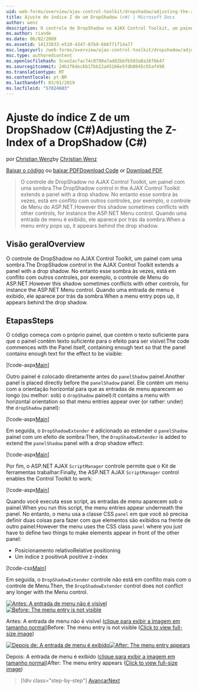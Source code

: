 ```yaml
---
uid: web-forms/overview/ajax-control-toolkit/dropshadow/adjusting-the-z-index-of-a-dropshadow-cs
title: Ajuste do índice Z de um DropShadow (c#) | Microsoft Docs
author: wenz
description: O controle de DropShadow no AJAX Control Toolkit, um painel com uma sombra. No entanto esse sombra às vezes, está em conflito com outros controles, para insta...
ms.author: riande
ms.date: 06/02/2008
ms.assetid: 14133833-e518-4347-87b9-6b6f71f14a77
msc.legacyurl: /web-forms/overview/ajax-control-toolkit/dropshadow/adjusting-the-z-index-of-a-dropshadow-cs
msc.type: authoredcontent
ms.openlocfilehash: 5cee2acfac74c0790a7ad82bbfb503a8a16f6b47
ms.sourcegitcommit: 24b1f6decbb17bb22a45166e5fdb0845c65af498
ms.translationtype: MT
ms.contentlocale: pt-BR
ms.lasthandoff: 03/01/2019
ms.locfileid: "57024603"
---
```

<a name="adjusting-the-z-index-of-a-dropshadow-c"></a><span data-ttu-id="64d3c-104">Ajuste do índice Z de um DropShadow (C#)</span><span class="sxs-lookup"><span data-stu-id="64d3c-104">Adjusting the Z-Index of a DropShadow (C#)</span></span>
====================
<span data-ttu-id="64d3c-105">por [Christian Wenz](https://github.com/wenz)</span><span class="sxs-lookup"><span data-stu-id="64d3c-105">by [Christian Wenz](https://github.com/wenz)</span></span>

<span data-ttu-id="64d3c-106">[Baixar o código](http://download.microsoft.com/download/5/1/6/51652a81-500b-4f6b-88d3-617103e7941e/DropShadow1.cs.zip) ou [baixar PDF](http://download.microsoft.com/download/b/6/a/b6ae89ee-df69-4c87-9bfb-ad1eb2b23373/dropshadow1CS.pdf)</span><span class="sxs-lookup"><span data-stu-id="64d3c-106">[Download Code](http://download.microsoft.com/download/5/1/6/51652a81-500b-4f6b-88d3-617103e7941e/DropShadow1.cs.zip) or [Download PDF](http://download.microsoft.com/download/b/6/a/b6ae89ee-df69-4c87-9bfb-ad1eb2b23373/dropshadow1CS.pdf)</span></span>

> <span data-ttu-id="64d3c-107">O controle de DropShadow no AJAX Control Toolkit, um painel com uma sombra.</span><span class="sxs-lookup"><span data-stu-id="64d3c-107">The DropShadow control in the AJAX Control Toolkit extends a panel with a drop shadow.</span></span> <span data-ttu-id="64d3c-108">No entanto esse sombra às vezes, está em conflito com outros controles, por exemplo, o controle de Menu do ASP.NET.</span><span class="sxs-lookup"><span data-stu-id="64d3c-108">However this shadow sometimes conflicts with other controls, for instance the ASP.NET Menu control.</span></span> <span data-ttu-id="64d3c-109">Quando uma entrada de menu é exibido, ele aparece por trás da sombra.</span><span class="sxs-lookup"><span data-stu-id="64d3c-109">When a menu entry pops up, it appears behind the drop shadow.</span></span>


## <a name="overview"></a><span data-ttu-id="64d3c-110">Visão geral</span><span class="sxs-lookup"><span data-stu-id="64d3c-110">Overview</span></span>

<span data-ttu-id="64d3c-111">O controle de DropShadow no AJAX Control Toolkit, um painel com uma sombra.</span><span class="sxs-lookup"><span data-stu-id="64d3c-111">The DropShadow control in the AJAX Control Toolkit extends a panel with a drop shadow.</span></span> <span data-ttu-id="64d3c-112">No entanto esse sombra às vezes, está em conflito com outros controles, por exemplo, o controle de Menu do ASP.NET.</span><span class="sxs-lookup"><span data-stu-id="64d3c-112">However this shadow sometimes conflicts with other controls, for instance the ASP.NET Menu control.</span></span> <span data-ttu-id="64d3c-113">Quando uma entrada de menu é exibido, ele aparece por trás da sombra.</span><span class="sxs-lookup"><span data-stu-id="64d3c-113">When a menu entry pops up, it appears behind the drop shadow.</span></span>

## <a name="steps"></a><span data-ttu-id="64d3c-114">Etapas</span><span class="sxs-lookup"><span data-stu-id="64d3c-114">Steps</span></span>

<span data-ttu-id="64d3c-115">O código começa com o próprio painel, que contém o texto suficiente para que o painel contém texto suficiente para o efeito para ser visível:</span><span class="sxs-lookup"><span data-stu-id="64d3c-115">The code commences with the Panel itself, containing enough text so that the panel contains enough text for the effect to be visible:</span></span>

[!code-aspx[Main](adjusting-the-z-index-of-a-dropshadow-cs/samples/sample1.aspx)]

<span data-ttu-id="64d3c-116">Outro painel é colocado diretamente antes do `panelShadow` painel.</span><span class="sxs-lookup"><span data-stu-id="64d3c-116">Another panel is placed directly before the `panelShadow` panel.</span></span> <span data-ttu-id="64d3c-117">Ele contém um menu com a orientação horizontal para que as entradas de menu aparecem ao longo (ou melhor: sob) o `dropShadow` painel):</span><span class="sxs-lookup"><span data-stu-id="64d3c-117">It contains a menu with horizontal orientation so that menu entries appear over (or rather: under) the `dropShadow` panel):</span></span>

[!code-aspx[Main](adjusting-the-z-index-of-a-dropshadow-cs/samples/sample2.aspx)]

<span data-ttu-id="64d3c-118">Em seguida, o `DropShadowExtender` é adicionado ao estender o `panelShadow` painel com um efeito de sombra:</span><span class="sxs-lookup"><span data-stu-id="64d3c-118">Then, the `DropShadowExtender` is added to extend the `panelShadow` panel with a drop shadow effect:</span></span>

[!code-aspx[Main](adjusting-the-z-index-of-a-dropshadow-cs/samples/sample3.aspx)]

<span data-ttu-id="64d3c-119">Por fim, o ASP.NET AJAX `ScriptManager` controle permite que o Kit de ferramentas trabalhar:</span><span class="sxs-lookup"><span data-stu-id="64d3c-119">Finally, the ASP.NET AJAX `ScriptManager` control enables the Control Toolkit to work:</span></span>

[!code-aspx[Main](adjusting-the-z-index-of-a-dropshadow-cs/samples/sample4.aspx)]

<span data-ttu-id="64d3c-120">Quando você executa esse script, as entradas de menu aparecem sob o painel.</span><span class="sxs-lookup"><span data-stu-id="64d3c-120">When you run this script, the menu entries appear underneath the panel.</span></span> <span data-ttu-id="64d3c-121">No entanto, o menu usa a classe CSS `panel` em que você só precisa definir duas coisas para fazer com que elementos são exibidos na frente de outro painel:</span><span class="sxs-lookup"><span data-stu-id="64d3c-121">However the menu uses the CSS class `panel` where you just have to define two things to make elements appear in front of the other panel:</span></span>

- <span data-ttu-id="64d3c-122">Posicionamento relativo</span><span class="sxs-lookup"><span data-stu-id="64d3c-122">Relative positioning</span></span>
- <span data-ttu-id="64d3c-123">Um índice z positivo</span><span class="sxs-lookup"><span data-stu-id="64d3c-123">A positive z-index</span></span>

[!code-css[Main](adjusting-the-z-index-of-a-dropshadow-cs/samples/sample5.css)]

<span data-ttu-id="64d3c-124">Em seguida, o `DropShadowExtender` controle não está em conflito mais com o controle de Menu.</span><span class="sxs-lookup"><span data-stu-id="64d3c-124">Then, the `DropShadowExtender` control does not conflict any longer with the Menu control.</span></span>


<span data-ttu-id="64d3c-125">[![Antes: A entrada de menu não é visível](adjusting-the-z-index-of-a-dropshadow-cs/_static/image2.png)](adjusting-the-z-index-of-a-dropshadow-cs/_static/image1.png)</span><span class="sxs-lookup"><span data-stu-id="64d3c-125">[![Before: The menu entry is not visible](adjusting-the-z-index-of-a-dropshadow-cs/_static/image2.png)](adjusting-the-z-index-of-a-dropshadow-cs/_static/image1.png)</span></span>

<span data-ttu-id="64d3c-126">Antes: A entrada de menu não é visível ([clique para exibir a imagem em tamanho normal](adjusting-the-z-index-of-a-dropshadow-cs/_static/image3.png))</span><span class="sxs-lookup"><span data-stu-id="64d3c-126">Before: The menu entry is not visible ([Click to view full-size image](adjusting-the-z-index-of-a-dropshadow-cs/_static/image3.png))</span></span>


<span data-ttu-id="64d3c-127">[![Depois de: A entrada de menu é exibido](adjusting-the-z-index-of-a-dropshadow-cs/_static/image5.png)](adjusting-the-z-index-of-a-dropshadow-cs/_static/image4.png)</span><span class="sxs-lookup"><span data-stu-id="64d3c-127">[![After: The menu entry appears](adjusting-the-z-index-of-a-dropshadow-cs/_static/image5.png)](adjusting-the-z-index-of-a-dropshadow-cs/_static/image4.png)</span></span>

<span data-ttu-id="64d3c-128">Depois: A entrada de menu é exibido ([clique para exibir a imagem em tamanho normal](adjusting-the-z-index-of-a-dropshadow-cs/_static/image6.png))</span><span class="sxs-lookup"><span data-stu-id="64d3c-128">After: The menu entry appears ([Click to view full-size image](adjusting-the-z-index-of-a-dropshadow-cs/_static/image6.png))</span></span>

> [!div class="step-by-step"]
> [<span data-ttu-id="64d3c-129">Avançar</span><span class="sxs-lookup"><span data-stu-id="64d3c-129">Next</span></span>](manipulating-dropshadow-properties-from-client-code-cs.md)
